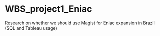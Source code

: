 # WBS_project1_Eniac
Research on whether we should use Magist for Eniac expansion in Brazil (SQL and Tableau usage)
